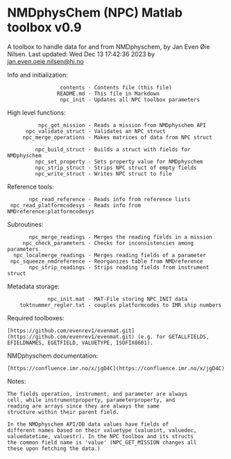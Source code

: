 # NMDphysChem (NPC) Matlab toolbox v0.9
 A toolbox to handle data for and from NMDphyschem, by Jan Even Øie Nilsen. 
 Last updated: Wed Dec 13 17:42:36 2023 by jan.even.oeie.nilsen@hi.no

 Info and initialization:

                     contents - Contents file (this file)
                    README.md - This file in Markdown
                     npc_init - Updates all NPC toolbox parameters

 High level functions: 

              npc_get_mission - Reads a mission from NMDphyschem API
          npc_validate_struct - Validates an NPC struct
         npc_merge_operations - Makes matrices of data from NPC struct

             npc_build_struct - Builds a struct with fields for NMDphyschem
             npc_set_property - Sets property value for NMDphyschem
             npc_strip_struct - Strips NPC struct of empty fields
             npc_write_struct - Writes NPC struct to file

 Reference tools: 

           npc_read_reference - Reads info from reference lists
     npc_read_platformcodesys - Reads info from NMDreference:platformcodesys

 Subroutines:

           npc_merge_readings - Merges the reading fields in a mission
         npc_check_parameters - Checks for inconsistencies among parameters
      npc_localmerge_readings - Merges reading fields of a parameter
     npc_squeeze_nmdreference - Reorganizes table from NMDreference
           npc_strip_readings - Strips reading fields from instrument struct

 Metadata storage:

                 npc_init.mat - MAT-File storing NPC_INIT data
        toktnummer_regler.txt - couples platformcodes to IMR ship numbers

 Required toolboxes: 

	[https://github.com/evenrev1/evenmat.git](https://github.com/evenrev1/evenmat.git) (e.g. for GETALLFIELDS,
	EFIELDNAMES, EGETFIELD, VALUETYPE, ISOFIX8601).

 NMDphyschem documentation: 
 
	[https://confluence.imr.no/x/jgD4C](https://confluence.imr.no/x/jgD4C)

 Notes:

	The fields operation, instrument, and parameter are always
	cell, while instrumentproperty, parameterproperty, and
	reading are arrays since they are always the same
	structure within their parent field. 

	In the NMDphyschem API/DB data values have fields of
	different names based on their valuetype (valueint, valuedec,
	valuedatetime, valuestr). In the NPC toolbox and its structs
	the common field name is 'value' (NPC_GET_MISSION changes all
	these upon fetching the data.) 




